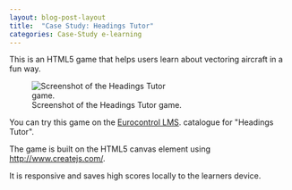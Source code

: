 ```yaml
---
layout: blog-post-layout
title:  "Case Study: Headings Tutor"
categories: Case-Study e-learning
---
```


This is an HTML5 game that helps users learn about vectoring aircraft in a fun way.

<figure>
  <img src="/blog/img/2014/jan/2014-01-11-case-elearning-ht.jpg" alt="Screenshot of the Headings Tutor game." style="max-width:280px;">
  <figcaption>Screenshot of the Headings Tutor game.</figcaption>
</figure>

 You can try this game on the <a href="https://trainingzone.eurocontrol.int/clix/data/scorm/decompressed/atco_games_234707/SCOs/index_direct.htm" title="Open the Eurocontrol LMS website in a new window." target="_blank">Eurocontrol LMS</a>. catalogue for "Headings Tutor".

The game is built on the HTML5 canvas element using <a href="http://www.createjs.com/" title="Open the createjs.com website in a new window." target="_blank">http://www.createjs.com/</a>.

It is responsive and saves high scores locally to the learners device.